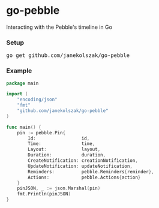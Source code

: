 # go-pebble
Interacting with the Pebble's timeline in Go

### Setup
<pre>go get github.com/janekolszak/go-pebble</pre>

### Example
```go
package main

import (
    "encoding/json"
    "fmt"
    "github.com/janekolszak/go-pebble"
)

func main() {
    pin := pebble.Pin{
        Id:                 id,
        Time:               time,
        Layout:             layout,
        Duration:           duration,
        CreateNotification: creationNotification,
        UpdateNotification: updateNotification,
        Reminders:          pebble.Reminders{reminder},
        Actions:            pebble.Actions{action}
    }
    pinJSON, _ := json.Marshal(pin)
    fmt.Println(pinJSON)
}
```
